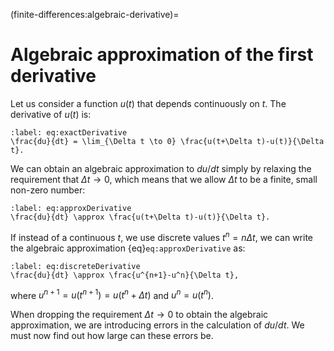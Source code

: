 (finite-differences:algebraic-derivative)=
# Algebraic approximation of the first derivative

Let us consider a function $u(t)$ that depends continuously on $t$. The derivative of $u(t)$ is:

```{math}
:label: eq:exactDerivative
\frac{du}{dt} = \lim_{\Delta t \to 0} \frac{u(t+\Delta t)-u(t)}{\Delta t}.
```

We can obtain an algebraic approximation to $du/dt$ simply by relaxing the requirement that $\Delta t \to 0$, which means that we allow $\Delta t$ to be a finite, small non-zero number:

```{math}
:label: eq:approxDerivative
\frac{du}{dt} \approx \frac{u(t+\Delta t)-u(t)}{\Delta t}.
```

If instead of a continuous $t$, we use discrete values $t^n=n\Delta t$, we can write the algebraic approximation {eq}`eq:approxDerivative` as:

```{math}
:label: eq:discreteDerivative
\frac{du}{dt} \approx \frac{u^{n+1}-u^n}{\Delta t},
```

where $u^{n+1}=u(t^{n+1})=u(t^n+\Delta t)$ and $u^{n}=u(t^n)$.

When dropping the requirement $\Delta t \to 0$ to obtain the algebraic approximation, we are introducing errors in the calculation of $du/dt$. We must now find out how large can these errors be.
